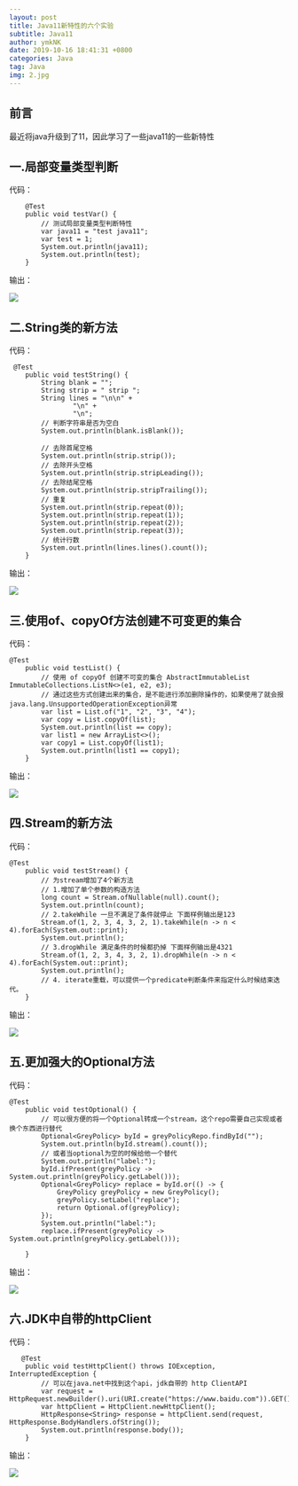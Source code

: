 ```yaml
---
layout: post
title: Java11新特性的六个实验
subtitle: Java11
author: ymkNK
date: 2019-10-16 18:41:31 +0800
categories: Java
tag: Java
img: 2.jpg
---
```


## 前言
最近将java升级到了11，因此学习了一些java11的一些新特性

## 一.局部变量类型判断
代码：
```
    @Test
    public void testVar() {
        // 测试局部变量类型判断特性
        var java11 = "test java11";
        var test = 1;
        System.out.println(java11);
        System.out.println(test);
    }

```
输出：

![](https://lllovol.oss-cn-beijing.aliyuncs.com/assets/img/pics/WX20191016-190331.png)

## 二.String类的新方法
代码：
```
 @Test
    public void testString() {
        String blank = "";
        String strip = " strip ";
        String lines = "\n\n" +
                "\n" +
                "\n";
        // 判断字符串是否为空白
        System.out.println(blank.isBlank());

        // 去除首尾空格
        System.out.println(strip.strip());
        // 去除开头空格
        System.out.println(strip.stripLeading());
        // 去除结尾空格
        System.out.println(strip.stripTrailing());
        // 重复
        System.out.println(strip.repeat(0));
        System.out.println(strip.repeat(1));
        System.out.println(strip.repeat(2));
        System.out.println(strip.repeat(3));
        // 统计行数
        System.out.println(lines.lines().count());
    }
```
输出：

![](https://lllovol.oss-cn-beijing.aliyuncs.com/assets/img/pics/WX20191016-190659.png)

## 三.使用of、copyOf方法创建不可变更的集合
代码：
```
@Test
    public void testList() {
        // 使用 of copyOf 创建不可变的集合 AbstractImmutableList ImmutableCollections.ListN<>(e1, e2, e3);
        // 通过这些方式创建出来的集合，是不能进行添加删除操作的，如果使用了就会报java.lang.UnsupportedOperationException异常
        var list = List.of("1", "2", "3", "4");
        var copy = List.copyOf(list);
        System.out.println(list == copy);
        var list1 = new ArrayList<>();
        var copy1 = List.copyOf(list1);
        System.out.println(list1 == copy1);
    }
```
输出：

![](https://lllovol.oss-cn-beijing.aliyuncs.com/assets/img/pics/WX20191016-190844.png)

## 四.Stream的新方法
代码：
```
@Test
    public void testStream() {
        // 为stream增加了4个新方法
        // 1.增加了单个参数的构造方法
        long count = Stream.ofNullable(null).count();
        System.out.println(count);
        // 2.takeWhile 一旦不满足了条件就停止 下面样例输出是123
        Stream.of(1, 2, 3, 4, 3, 2, 1).takeWhile(n -> n < 4).forEach(System.out::print);
        System.out.println();
        // 3.dropWhile 满足条件的时候都扔掉 下面样例输出是4321
        Stream.of(1, 2, 3, 4, 3, 2, 1).dropWhile(n -> n < 4).forEach(System.out::print);
        System.out.println();
        // 4. iterate重载，可以提供一个predicate判断条件来指定什么时候结束迭代。
    }
```
输出：

![](https://lllovol.oss-cn-beijing.aliyuncs.com/assets/img/pics/WX20191016-190924.png)


## 五.更加强大的Optional方法
代码：

```
@Test
    public void testOptional() {
        // 可以很方便的将一个Optional转成一个stream，这个repo需要自己实现或者换个东西进行替代
        Optional<GreyPolicy> byId = greyPolicyRepo.findById("");
        System.out.println(byId.stream().count());
        // 或者当optional为空的时候给他一个替代
        System.out.println("label:");
        byId.ifPresent(greyPolicy -> System.out.println(greyPolicy.getLabel()));
        Optional<GreyPolicy> replace = byId.or(() -> {
            GreyPolicy greyPolicy = new GreyPolicy();
            greyPolicy.setLabel("replace");
            return Optional.of(greyPolicy);
        });
        System.out.println("label:");
        replace.ifPresent(greyPolicy -> System.out.println(greyPolicy.getLabel()));

    }
```
输出：

![](https://lllovol.oss-cn-beijing.aliyuncs.com/assets/img/pics/WX20191016-191042.png)

## 六.JDK中自带的httpClient
代码：
```
   @Test
    public void testHttpClient() throws IOException, InterruptedException {
        // 可以在java.net中找到这个api，jdk自带的 http ClientAPI
        var request = HttpRequest.newBuilder().uri(URI.create("https://www.baidu.com")).GET().build();
        var httpClient = HttpClient.newHttpClient();
        HttpResponse<String> response = httpClient.send(request, HttpResponse.BodyHandlers.ofString());
		System.out.println(response.body());
    }
```
输出：

![](https://lllovol.oss-cn-beijing.aliyuncs.com/assets/img/pics/WX20191016-191153.png)
